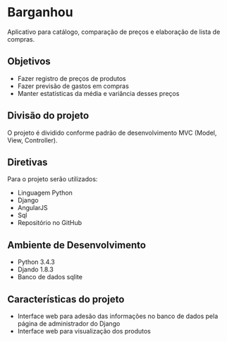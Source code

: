 Barganhou
=========
Aplicativo para catálogo, comparação de preços e elaboração de lista de compras.

Objetivos
---------
* Fazer registro de preços de produtos
* Fazer previsão de gastos em compras
* Manter estatísticas da média e variância desses preços

Divisão do projeto
------------------
O projeto é dividido conforme padrão de desenvolvimento MVC (Model, View, Controller).

Diretivas
---------------------------
Para o projeto serão utilizados:
* Linguagem Python
* Django
* AngularJS
* Sql
* Repositório no GitHub

Ambiente de Desenvolvimento
---------------------------
* Python 3.4.3
* Djando 1.8.3
* Banco de dados sqlite

Características do projeto
--------------------------
* Interface web para adesão das informações no banco de dados pela página de administrador do Django
* Interface web para visualização dos produtos
